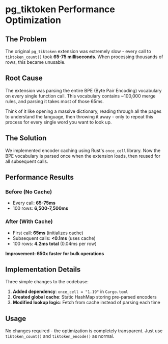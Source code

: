# pg_tiktoken Performance Optimization

## The Problem
The original `pg_tiktoken` extension was extremely slow - every call to `tiktoken_count()` took **65-75 milliseconds**. When processing thousands of rows, this became unusable.

## Root Cause
The extension was parsing the entire BPE (Byte Pair Encoding) vocabulary on every single function call. This vocabulary contains ~100,000 merge rules, and parsing it takes most of those 65ms.

Think of it like opening a massive dictionary, reading through all the pages to understand the language, then throwing it away - only to repeat this process for every single word you want to look up.

## The Solution
We implemented encoder caching using Rust's `once_cell` library. Now the BPE vocabulary is parsed once when the extension loads, then reused for all subsequent calls.

## Performance Results

### Before (No Cache)
- Every call: **65-75ms**
- 100 rows: **6,500-7,500ms**

### After (With Cache)  
- First call: **65ms** (initializes cache)
- Subsequent calls: **<0.1ms** (uses cache)
- 100 rows: **4.2ms total** (0.04ms per row)

**Improvement: 650x faster for bulk operations**

## Implementation Details
Three simple changes to the codebase:

1. **Added dependency**: `once_cell = "1.19"` in `Cargo.toml`
2. **Created global cache**: Static HashMap storing pre-parsed encoders
3. **Modified lookup logic**: Fetch from cache instead of parsing each time

## Usage
No changes required - the optimization is completely transparent. Just use `tiktoken_count()` and `tiktoken_encode()` as normal.